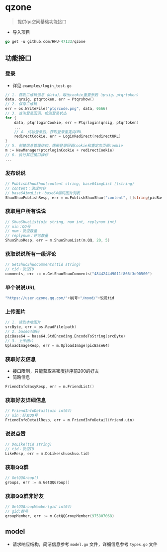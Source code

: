 # qzone 

> 提供qq空间基础功能接口


- 导入项目

```go
go get -u github.com/HHU-47133/qzone
```


## 功能接口

### 登录

- 详见 `examples/login_test.go`

```go
// 1. 获取二维码信息（data），取出cookie重要参数（qrsig、ptqrtoken）
data, qrsig, ptqrtoken, err = Ptqrshow()
// 2. 保存二维码
err = os.WriteFile("ptqrcode.png", data, 0666)
// 3. 查询登录回调，检测登录状态
for {
    data, ptqrloginCookie, err = Ptqrlogin(qrsig, ptqrtoken)
	...
	// 4. 成功登录后，获取登录重定向URL
    redirectCookie, err = LoginRedirect(redirectURL)
}
// 5. 创建信息管理结构，携带登录回调cookie和重定向页面cookie
m := NewManager(ptqrloginCookie + redirectCookie)
// 6. 执行其它接口操作
...
```

### 发布说说

```go
// PublishShuoShuo(content string, base64imgList []string)
// content：说说内容
// base64imgList：base64编码图片列表
ShuoShuoPublishResp, err = m.PublishShuoShuo("content", []string{picBase64})
```

### 获取用户所有说说

```go
// ShuoShuoList(uin string, num int, replynum int)
// uin：QQ号
// num：说说数量
// replynum：评论数量
ShuoShuoResp, err = m.ShuoShuoList(m.QQ, 20, 5)
```

### 获取说说所有一级评论

```go
// GetShuoShuoComments(tid string)
// tid：说说ID
comments, err := m.GetShuoShuoComments("4844244d9011f866f3d90500")
```

### 单个说说URL

```go
"https://user.qzone.qq.com/"+QQ号+"/mood/"+说说tid
```


### 上传图片

```go
// 1. 读取本地图片
srcByte, err = os.ReadFile(path)
// 2. base64编码
picBase64 = base64.StdEncoding.EncodeToString(srcByte)
// 3. 上传图片 
UploadImageResp, err = m.UploadImage(picBase64)
```


### 获取好友信息

- 接口限制，只能获取亲密度排序前200的好友
- 简略信息

```go
FriendInfoEasyResp, err = m.FriendList()
```


### 获取好友详细信息

```go
// FriendInfoDetail(uin int64)
// uin：好友QQ号
FriendInfoDetailResp, err = m.FriendInfoDetail(friend.uin)
```

### 说说点赞

```go
// DoLike(tid string)
// tid：说说ID
LikeResp, err = m.DoLike(shuoshuo.tid)
```

### 获取QQ群
```go
// GetQQGroup()
groups, err := m.GetQQGroup()
```
### 获取QQ群非好友
```go
// GetQQGroupMember(gid int64) 
// gid:群号
groupMember, err := m.GetQQGroupMember(975807068)
```

## model 

- 请求响应结构，简洁信息参考 `model.go` 文件，详细信息参考 `types.go` 文件